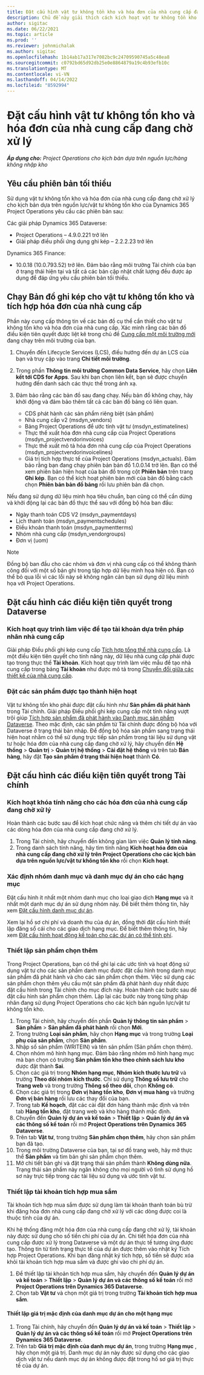```yaml
---
title: Đặt cấu hình vật tư không tồn kho và hóa đơn của nhà cung cấp đang chờ xử lý
description: Chủ đề này giải thích cách kích hoạt vật tư không tồn kho và hóa đơn của nhà cung cấp đang chờ xử lý.
author: sigitac
ms.date: 06/22/2021
ms.topic: article
ms.prod: ''
ms.reviewer: johnmichalak
ms.author: sigitac
ms.openlocfilehash: 1b14ab17a317e7082bc9c24709590745a5c48ea8
ms.sourcegitcommit: c0792bd65d92db25e0e8864879a19c4b93efb10c
ms.translationtype: MT
ms.contentlocale: vi-VN
ms.lasthandoff: 04/14/2022
ms.locfileid: "8592994"
---
```

# <a name="configure-non-stocked-materials-and-pending-vendor-invoices"></a>Đặt cấu hình vật tư không tồn kho và hóa đơn của nhà cung cấp đang chờ xử lý

_**Áp dụng cho:** Project Operations cho kịch bản dựa trên nguồn lực/hàng không nhập kho_

## <a name="minimum-version-requirement"></a>Yêu cầu phiên bản tối thiểu

Sử dụng vật tư không tồn kho và hóa đơn của nhà cung cấp đang chờ xử lý cho kịch bản dựa trên nguồn lực/vật tư không tồn kho của Dynamics 365 Project Operations yêu cầu các phiên bản sau:

Các giải pháp Dynamics 365 Dataverse:

- Project Operations – 4.9.0.221 trở lên
- Giải pháp điều phối ứng dụng ghi kép – 2.2.2.23 trở lên

Dynamics 365 Finance:
- 10.0.18 (10.0.793.52) trở lên. Đảm bảo rằng môi trường Tài chính của bạn ở trạng thái hiện tại và tất cả các bản cập nhật chất lượng đều được áp dụng để đáp ứng yêu cầu phiên bản tối thiểu.

## <a name="run-dual-write-maps-for-non-stocked-materials-and-vendor-invoice-integration"></a>Chạy Bản đồ ghi kép cho vật tư không tồn kho và tích hợp hóa đơn của nhà cung cấp

Phần này cung cấp thông tin về các bản đồ cụ thể cần thiết cho vật tư không tồn kho và hóa đơn của nhà cung cấp. Xác minh rằng các bản đồ điều kiện tiên quyết được liệt kê trong chủ đề [Cung cấp một môi trường mới](../environment/resource-provision-new-environment.md#run-project-operations-dual-write-maps) đang chạy trên môi trường của bạn.

1. Chuyển đến Lifecycle Services (LCS), điều hướng đến dự án LCS của bạn và truy cập vào trang **Chi tiết môi trường**.
2. Trong phần **Thông tin môi trường Common Data Service**, hãy chọn **Liên kết tới CDS for Apps**. Sau khi bạn chọn liên kết, bạn sẽ được chuyển hướng đến danh sách các thực thể trong ánh xạ.
3. Đảm bảo rằng các bản đồ sau đang chạy. Nếu bản đồ không chạy, hãy khởi động và đảm bảo thêm tất cả các bản đồ bảng có liên quan.

    - CDS phát hành các sản phẩm riêng biệt (sản phẩm)
    - Nhà cung cấp v2 (msdyn_vendors)
    - Bảng Project Operations để ước tính vật tư (msdyn_estimatelines)
    - Thực thể xuất hóa đơn nhà cung cấp của Project Operations (msdyn_projectvendorinvoices)
    - Thực thể xuất mô tả hóa đơn nhà cung cấp của Project Operations (msdyn_projectvendorinvoicelines)
    - Giá trị tích hợp thực tế của Project Operations (msdyn_actuals). Đảm bảo rằng bạn đang chạy phiên bản bản đồ 1.0.0.14 trở lên. Bạn có thể xem phiên bản hiện hoạt của bản đồ trong cột **Phiên bản** trên trang **Ghi kép**. Bạn có thể kích hoạt phiên bản mới của bản đồ bằng cách chọn **Phiên bản bản đồ bảng** rồi lưu phiên bản đã chọn.

Nếu đang sử dụng dữ liệu minh họa tiêu chuẩn, bạn cũng có thể cần dừng và khởi động lại các bản đồ thực thể sau với đồng bộ hóa ban đầu:
  - Ngày thanh toán CDS V2 (msdyn_paymentdays)
  - Lịch thanh toán (msdyn_paymentschedules)
  - Điều khoản thanh toán (msdyn_paymentterms)
  - Nhóm nhà cung cấp (msdyn_vendorgroups)
  - Đơn vị (uom)

> [!NOTE]
> Đồng bộ ban đầu cho các nhóm và đơn vị nhà cung cấp có thể không thành công đối với một số bản ghi trong tập hợp dữ liệu minh họa hiện có. Bạn có thể bỏ qua lỗi vì các lỗi này sẽ không ngăn cản bạn sử dụng dữ liệu minh họa với Project Operations.

## <a name="configure-prerequisites-in-dataverse"></a>Đặt cấu hình các điều kiện tiên quyết trong Dataverse

### <a name="activate-workflow-to-create-accounts-based-on-vendor-entity"></a>Kích hoạt quy trình làm việc để tạo tài khoản dựa trên pháp nhân nhà cung cấp

Giải pháp Điều phối ghi kép cung cấp [Tích hợp tổng thể nhà cung cấp](/dynamics365/fin-ops-core/dev-itpro/data-entities/dual-write/vendor-mapping). Là một điều kiện tiên quyết cho tính năng này, dữ liệu nhà cung cấp phải được tạo trong thực thể **Tài khoản**. Kích hoạt quy trình làm việc mẫu để tạo nhà cung cấp trong bảng **Tài khoản** như được mô tả trong [Chuyển đổi giữa các thiết kế của nhà cung cấp](/dynamics365/fin-ops-core/dev-itpro/data-entities/dual-write/vendor-switch).

### <a name="set-products-to-be-created-as-active"></a>Đặt các sản phẩm được tạo thành hiện hoạt

Vật tư không tồn kho phải được đặt cấu hình như **Sản phẩm đã phát hành** trong Tài chính. Giải pháp Điều phối ghi kép cung cấp một tính năng vượt trội giúp [Tích hợp sản phẩm đã phát hành vào Danh mục sản phẩm Dataverse](/dynamics365/fin-ops-core/dev-itpro/data-entities/dual-write/product-mapping). Theo mặc định, các sản phẩm từ Tài chính được đồng bộ hóa với Dataverse ở trạng thái bản nháp. Để đồng bộ hóa sản phẩm sang trạng thái hiện hoạt nhằm có thể sử dụng trực tiếp sản phẩm trong tài liệu sử dụng vật tư hoặc hóa đơn của nhà cung cấp đang chờ xử lý, hãy chuyển đến **Hệ thống** > **Quản trị** > **Quản trị hệ thống** > **Cài đặt hệ thống** và trên tab **Bán hàng**, hãy đặt **Tạo sản phẩm ở trạng thái hiện hoạt** thành **Có**.

## <a name="configure-prerequisites-in-finance"></a>Đặt cấu hình các điều kiện tiên quyết trong Tài chính

### <a name="enable-the-feature-key-for-pending-vendor-invoices"></a>Kích hoạt khóa tính năng cho các hóa đơn của nhà cung cấp đang chờ xử lý

Hoàn thành các bước sau để kích hoạt chức năng và thêm chi tiết dự án vào các dòng hóa đơn của nhà cung cấp đang chờ xử lý.

1. Trong Tài chính, hãy chuyển đến không gian làm việc **Quản lý tính năng**.
2. Trong danh sách tính năng, hãy tìm tính năng **Kích hoạt hóa đơn của nhà cung cấp đang chờ xử lý trên Project Operations cho các kịch bản dựa trên nguồn lực/vật tư không tồn kho** rồi chọn **Kích hoạt**.

### <a name="define-category-groups-and-project-categories-for-items"></a>Xác định nhóm danh mục và danh mục dự án cho các hạng mục

Đặt cấu hình ít nhất một nhóm danh mục cho loại giao dịch **Hạng mục** và ít nhất một danh mục dự án sử dụng nhóm này. Để biết thêm thông tin, hãy xem [Đặt cấu hình danh mục dự án](../project-accounting/configure-project-categories.md#category-groups).

Xem lại hồ sơ chi phí và doanh thu của dự án, đồng thời đặt cấu hình thiết lập đăng sổ cái cho các giao dịch hạng mục. Để biết thêm thông tin, hãy xem [Đặt cấu hình hoạt động kế toán cho các dự án có thể tính phí](../project-accounting/configure-accounting-billable-projects.md).

### <a name="set-up-a-write-in-product"></a>Thiết lập sản phẩm chọn thêm

Trong Project Operations, bạn có thể ghi lại các ước tính và hoạt động sử dụng vật tư cho các sản phẩm danh mục được đặt cấu hình trong danh mục sản phẩm đã phát hành và cho các sản phẩm chọn thêm. Việc sử dụng các sản phẩm chọn thêm yêu cầu một sản phẩm đã phát hành duy nhất được đặt cấu hình trong Tài chính cho mục đích này. Hoàn thành các bước sau để đặt cấu hình sản phẩm chọn thêm. Lặp lại các bước này trong từng pháp nhân đang sử dụng Project Operations cho các kịch bản nguồn lực/vật tư không tồn kho.

1. Trong Tài chính, hãy chuyển đến phần **Quản lý thông tin sản phẩm** > **Sản phẩm** > **Sản phẩm đã phát hành** rồi chọn **Mới**.
2. Trong trường **Loại sản phẩm**, hãy chọn **Hạng mục** và trong trường **Loại phụ của sản phẩm**, chọn **Sản phẩm**.
3. Nhập số sản phẩm (WRITEIN) và tên sản phẩm (Sản phẩm chọn thêm).
4. Chọn nhóm mô hình hạng mục. Đảm bảo rằng nhóm mô hình hạng mục mà bạn chọn có trường **Sản phẩm tồn kho theo chính sách lưu kho** được đặt thành **Sai**.
5. Chọn các giá trị trong **Nhóm hạng mục**, **Nhóm kích thước lưu trữ** và trường **Theo dõi nhóm kích thước**. Chỉ sử dụng **Thông số lưu trữ** cho **Trang web** và trong trường **Thông số theo dõi**, chọn **Không có**.
6. Chọn các giá trị trong **Đơn vị hàng tồn kho**, **Đơn vị mua hàng** và trường **Đơn vị bán hàng** rồi lưu các thay đổi của bạn.
7. Trong tab **Kế hoạch**, đặt các cài đặt đơn hàng thành mặc định và trên tab **Hàng tồn kho**, đặt trang web và kho hàng thành mặc định.
8. Chuyển đến **Quản lý dự án và kế toán** > **Thiết lập** > **Quản lý dự án và các thông số kế toán** rồi mở **Project Operations trên Dynamics 365 Dataverse**. 
9. Trên tab **Vật tư**, trong trường **Sản phẩm chọn thêm**, hãy chọn sản phẩm bạn đã tạo.
10. Trong môi trường Dataverse của bạn, tại sơ đồ trang web, hãy mở thực thể **Sản phẩm** và tìm bản ghi sản phẩm chọn thêm. 
11. Mở chi tiết bản ghi và đặt trạng thái sản phẩm thành **Không dùng nữa**. Trạng thái sản phẩm này ngăn không cho mọi người vô tình sử dụng hồ sơ này trực tiếp trong các tài liệu sử dụng và ước tính vật tư.

### <a name="set-up-a-procurement-integration-account"></a>Thiết lập tài khoản tích hợp mua sắm

Tài khoản tích hợp mua sắm được sử dụng làm tài khoản thanh toán bù trừ khi đăng hóa đơn nhà cung cấp đang chờ xử lý với các dòng được coi là thuộc tính của dự án.

Khi hệ thống đăng một hóa đơn của nhà cung cấp đang chờ xử lý, tài khoản này được sử dụng cho số tiền chi phí của dự án. Chi tiết hóa đơn của nhà cung cấp được xử lý trong Dataverse và một dự án thực tế tương ứng được tạo. Thông tin từ tình trạng thực tế của dự án được thêm vào nhật ký Tích hợp Project Operations. Khi bạn đăng nhật ký tích hợp, số tiền sẽ được xóa khỏi tài khoản tích hợp mua sắm và được ghi vào chi phí dự án.

1. Để thiết lập tài khoản tích hợp mua sắm, hãy chuyển đến **Quản lý dự án và kế toán** > **Thiết lập** > **Quản lý dự án và các thông số kế toán** rồi mở **Project Operations trên Dynamics 365 Dataverse**. 
2. Chọn tab **Vật tư** và chọn một giá trị trong trường **Tài khoản tích hợp mua sắm**.

#### <a name="set-up-project-category-defaults-for-an-item"></a>Thiết lập giá trị mặc định của danh mục dự án cho một hạng mục

1. Trong Tài chính, hãy chuyển đến **Quản lý dự án và kế toán** > **Thiết lập** > **Quản lý dự án và các thông số kế toán** rồi mở **Project Operations trên Dynamics 365 Dataverse**. 
2. Trên tab **Giá trị mặc định của danh mục dự án**, trong trường **Hạng mục** , hãy chọn một giá trị. Danh mục dự án này được sử dụng cho các giao dịch vật tư nếu danh mục dự án không được đặt trong hồ sơ giá trị thực tế của dự án.
